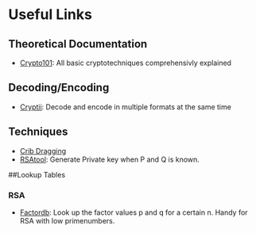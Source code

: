 # Useful Links

## Theoretical Documentation
* [Crypto101](https://www.crypto101.io/): All basic cryptotechniques comprehensivly explained

## Decoding/Encoding
* [Cryptii](https://cryptii.com): Decode and encode in multiple formats at the same time

## Techniques
* [Crib Dragging](http://samwho.co.uk/blog/2015/07/18/toying-with-cryptography-crib-dragging)
* [RSAtool](https://github.com/ius/rsatool): Generate Private key when P and Q is known.

##Lookup Tables
### RSA
* [Factordb](http://www.factordb.com/index.php): Look up the factor values p and q for a certain n. Handy for RSA with low primenumbers.
